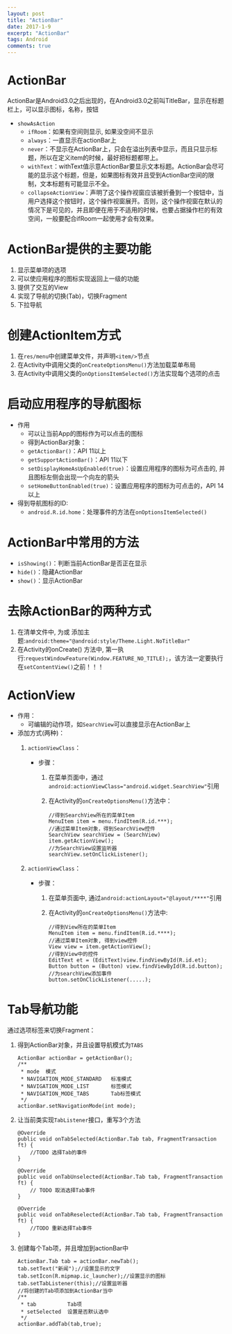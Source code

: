 ```yaml
---
layout: post
title: "ActionBar"
date: 2017-1-9
excerpt: "ActionBar"
tags: Android
comments: true
---
```


# ActionBar
ActionBar是Android3.0之后出现的，在Android3.0之前叫TitleBar，显示在标题栏上，可以显示图标，名称，按钮

- ``showAsAction``
	- ``ifRoom``：如果有空间则显示, 如果没空间不显示
	- ``always``：一直显示在actionBar上
	- ``never``：不显示在ActionBar上，只会在溢出列表中显示，而且只显示标题，所以在定义item的时候，最好把标题都带上。    
	- ``withText``：withText值示意ActionBar要显示文本标题。ActionBar会尽可能的显示这个标题，但是，如果图标有效并且受到ActionBar空间的限制，文本标题有可能显示不全。
	- ``collapseActionView``：声明了这个操作视窗应该被折叠到一个按钮中，当用户选择这个按钮时，这个操作视窗展开。否则，这个操作视窗在默认的情况下是可见的，并且即便在用于不适用的时候，也要占据操作栏的有效空间，一般要配合ifRoom一起使用才会有效果。

# ActionBar提供的主要功能
1. 显示菜单项的选项
2. 可以使应用程序的图标实现返回上一级的功能
3. 提供了交互的View
4. 实现了导航的切换(Tab)，切换Fragment
5. 下拉导航

# 创建ActionItem方式
1. 在``res/menu``中创建菜单文件，并声明``<item/>``节点
2. 在Activity中调用父类的``onCreateOptionsMenu()``方法加载菜单布局
3. 在Activity中调用父类的``onOptionsItemSelected()``方法实现每个选项的点击

# 启动应用程序的导航图标
- 作用
	- 可以让当前App的图标作为可以点击的图标
	- 得到ActionBar对象：
	- ``getActionBar()``：API 11以上
	- ``getSupportActionBar()``：API 11以下
	- ``setDisplayHomeAsUpEnabled(true)``：设置应用程序的图标为可点击的, 并且图标左侧会出现一个向左的箭头
	- ``setHomeButtonEnabled(true)``：设置应用程序的图标为可点击的，API 14以上
- 得到导航图标的ID:
	- ``android.R.id.home``：处理事件的方法在``onOptionsItemSelected()``

# ActionBar中常用的方法
- ``isShowing()``：判断当前ActionBar是否正在显示
- ``hide()``：隐藏ActionBar
- ``show()``：显示ActionBar

# 去除ActionBar的两种方式
1. 在清单文件中, 为<application/>或<activity/> 添加主题:``android:theme="@android:style/Theme.Light.NoTitleBar" ``
2. 在Activity的onCreate() 方法中, 第一执行:``requestWindowFeature(Window.FEATURE_NO_TITLE);``，该方法一定要执行在``setContentView()``之前！！！

# ActionView
- 作用：
	- 可编辑的动作项，如``SearchView``可以直接显示在ActionBar上
- 添加方式(两种)：
	1. ``actionViewClass``：
  		- 步骤：
      		1. 在菜单页面中，通过``android:actionViewClass="android.widget.SearchView"``引用
         	2. 在Activity的``onCreateOptionsMenu()``方法中：
         	
				```
         		//得到SearchView所在的菜单Item
         		MenuItem item = menu.findItem(R.id.***);
         		//通过菜单Item对象，得到SearchView控件
         		SearchView searchView = (SearchView) item.getActionView();
         		//为SearchView设置监听器
         		searchView.setOnClickListener();
				```
				
  	2. ``actionViewClass``：
  		- 步骤：
	  		1. 在菜单页面中, 通过``android:actionLayout="@layout/****"``引用
	  		2. 在Activity的``onCreateOptionsMenu()``方法中:
		  		
		  		```
		  		//得到View所在的菜单Item
				MenuItem item = menu.findItem(R.id.****);
				//通过菜单Item对象, 得到view控件
				View view = item.getActionView();
				//得到View中的控件
				EditText et = (EditText)view.findViewById(R.id.et);
				Button button = (Button) view.findViewById(R.id.button);
				//为searchView添加事件
				button.setOnClickListener(.....);
		  		```

# Tab导航功能
通过选项标签来切换Fragment：

1. 得到ActionBar对象，并且设置导航模式为``TABS``

	```
	ActionBar actionBar = getActionBar();
	/**
	 * mode  模式
	 * NAVIGATION_MODE_STANDARD   标准模式
	 * NAVIGATION_MODE_LIST       标签模式
	 * NAVIGATION_MODE_TABS       Tab标签模式
	 */
	actionBar.setNavigationMode(int mode);
	```

2. 让当前类实现``TabListener``接口，重写3个方法

	```
	@Override
	public void onTabSelected(ActionBar.Tab tab, FragmentTransaction ft) {
	    //TODO 选择Tab的事件
	}
	
	@Override
	public void onTabUnselected(ActionBar.Tab tab, FragmentTransaction ft) {
	    // TODO 取消选择Tab事件
	}
	
	@Override
	public void onTabReselected(ActionBar.Tab tab, FragmentTransaction ft) {
	    //TODO 重新选择Tab事件
	}
	```

3. 创建每个Tab项，并且增加到actionBar中

	```
	ActionBar.Tab tab = actionBar.newTab();
	tab.setText("新闻");//设置显示的文字
	tab.setIcon(R.mipmap.ic_launcher);//设置显示的图标
	tab.setTabListener(this);//设置监听器
	//将创建的Tab项添加到ActionBar当中
	/**
	 * tab          Tab项
	 * setSelected  设置是否默认选中
	 */
	actionBar.addTab(tab,true);
	```